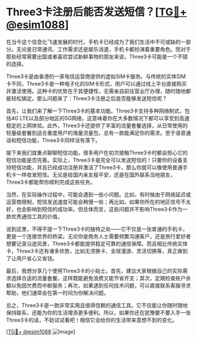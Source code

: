 # Three3卡注册后能否发送短信？[[TG💪+ @esim1088](https://t.me/s/esim1088)]

在当今这个信息化飞速发展的时代，手机卡已经成为了我们生活中不可或缺的一部分。无论是日常通讯、工作需求还是娱乐消遣，手机卡都扮演着重要角色。而对于那些经常需要出国或者喜欢尝试新鲜事物的朋友来说，Three3卡可能是一个不错的选择。

Three3卡是由香港的一家电信运营商提供的虚拟SIM卡服务。与传统的实体SIM卡不同，Three3卡是一种电子化的SIM卡形式，用户可以通过线上平台直接购买并激活使用。这种卡的优势在于其便捷性，无需亲自前往营业厅办理，随时随地都能轻松搞定。那么问题来了：Three3卡注册之后是否能够发送短信呢？

首先，让我们来了解一下Three3卡的基本功能。Three3卡支持多种网络制式，包括4G LTE以及部分地区的5G网络，这意味着你在大多数情况下都可以享受到高速稳定的上网体验。此外，Three3卡还提供了丰富的流量套餐选择，从日常使用的轻量级套餐到适合重度用户的海量流量包，总有一款能满足你的需求。至于语音通话和短信功能，Three3卡同样没有落下。

接下来我们就重点聊聊短信功能。很多用户在初次接触Three3卡时都会担心它的短信功能是否完善。实际上，Three3卡是完全可以发送短信的！只要你的设备支持短信功能，并且已经成功注册并激活了Three3卡，那么你就可以像使用普通手机卡一样收发短信。无论是给国内亲友报平安，还是在国外联系当地朋友，Three3卡都能帮你顺利完成这些任务。

当然，在实际操作过程中，可能会遇到一些小问题。比如，有时候由于网络延迟或运营商限制，短信发送速度可能会稍慢一些；再比如，如果你所在的地区信号不太好，也会影响到短信的成功率。但总体而言，这些问题并不影响Three3卡作为一款优秀通信工具的价值。

说到这里，不得不提一下Three3卡的独特之处——它不仅是一张普通的手机卡，更是一个连接世界的桥梁。无论你是商务人士需要频繁沟通客户，还是旅行爱好者想要记录沿途风景，Three3卡都能提供稳定可靠的通信保障。而且相比传统实体卡，Three3卡还有诸多优势，比如无须换卡、全球漫游、灵活切换等，真正做到了让用户省心又省钱。

最后，我想分享几个使用Three3卡的小贴士。首先，建议大家根据自己的实际需求选择合适的流量套餐，这样既能避免浪费又能节省开支；其次，定期检查账户余额以免因欠费而中断服务；再次，如果遇到任何技术问题，可以直接联系客服寻求帮助，他们通常会在第一时间为你解决问题。

总之，Three3卡是一款非常实用且值得信赖的通信工具。它不仅能让你随时随地保持联系，还能为你的生活增添更多便利。所以，如果你还在犹豫要不要入手一张Three3卡的话，不妨试试看吧！相信它会给你的生活带来意想不到的变化。

[[TG💪+ @esim1088](https://t.me/s/esim1088) ![Image](https://i.postimg.cc/4NQfJmqS/Snipaste-2025-05-13-00-14-12.png)]